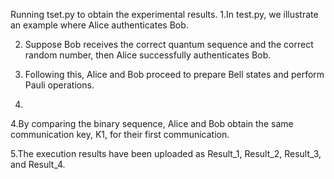 Running tset.py to obtain the experimental results.
1.In test.py, we illustrate an example where Alice authenticates Bob. 

2. Suppose Bob receives the correct quantum sequence and the correct random number, then Alice successfully authenticates Bob. 

3. Following this, Alice and Bob proceed to prepare Bell states and perform Pauli operations.
4. 
4.By comparing the binary sequence, Alice and Bob obtain the same communication key, K1, for their first communication.

5.The execution results have been uploaded as Result_1, Result_2, Result_3, and Result_4.

